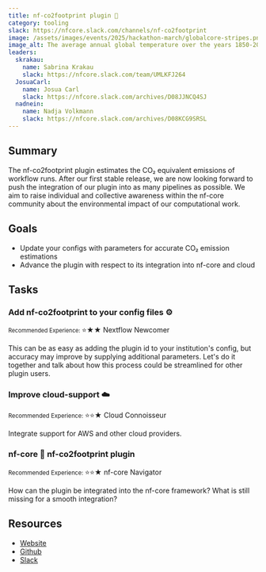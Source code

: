```yaml
---
title: nf-co2footprint plugin 🌱
category: tooling
slack: https://nfcore.slack.com/channels/nf-co2footprint
image: /assets/images/events/2025/hackathon-march/globalcore-stripes.png
image_alt: The average annual global temperature over the years 1850-2017, known as the 'warming stripes' figure from the [climate lab book](https://www.climate-lab-book.ac.uk/2018/warming-stripes/) website
leaders:
  skrakau:
    name: Sabrina Krakau
    slack: https://nfcore.slack.com/team/UMLKFJ264
  JosuaCarl:
    name: Josua Carl
    slack: https://nfcore.slack.com/archives/D08JJNCQ4SJ
  nadnein:
    name: Nadja Volkmann
    slack: https://nfcore.slack.com/archives/D08KCG9SRSL
---
```


## Summary

The nf-co2footprint plugin estimates the CO₂ equivalent emissions of workflow runs. After our first stable release, we are now looking forward to push the integration of our plugin into as many pipelines as possible. We aim to raise individual and collective awareness within the nf-core community about the environmental impact of our computational work.

## Goals

- Update your configs with parameters for accurate CO₂ emission estimations
- Advance the plugin with respect to its integration into nf-core and cloud

## Tasks

### Add nf-co2footprint to your config files ⚙️

<small style="line-height: 120%; font-size:0.8em;">Recommended Experience: </small><span class="badge bg-text-info">⭐★★ Nextflow Newcomer</span>

This can be as easy as adding the plugin id to your institution's config, but accuracy may improve by supplying additional parameters. Let's do it together and talk about how this process could be streamlined for other plugin users.

### Improve cloud-support ☁️

<small>Recommended Experience: </small><span class="badge bg-text-primary">⭐⭐★ Cloud Connoisseur</span>

Integrate support for AWS and other cloud providers.

### nf-core 🤝 nf-co2footprint plugin

<small>Recommended Experience: </small><span class="badge bg-text-success">⭐⭐★ nf-core Navigator</span>

How can the plugin be integrated into the nf-core framework? What is still missing for a smooth integration?

## Resources

- [Website](https://nextflow-io.github.io/nf-co2footprint/)
- [Github](https://github.com/nextflow-io/nf-co2footprint)
- [Slack](https://nfcore.slack.com/channels/nf-co2footprint)
